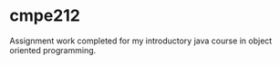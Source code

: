 # cmpe212
Assignment work completed for my introductory java course in object oriented programming. 
